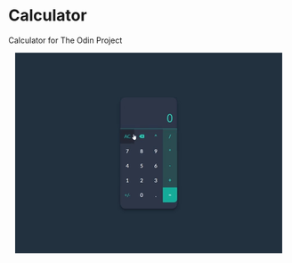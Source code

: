 # Calculator
 Calculator for The Odin Project

<p align="center" width="100%"><img src="calculator-gif.gif" /></p>